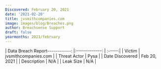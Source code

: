 ```yaml
---
Discovered: February 20, 2021
date: '2021-02-20'
title: jvsmithcompanies.com
image: images/blog/Breaches.png
author: Breachsense Support
draft: false
yearmonths: 2021/february
---
```


| Data Breach Report------------:   |:-------------:    | :-----:|
| Victim    | jvsmithcompanies.com      | 
| Threat Actor    | Pysa      | 
| Date Discovered    | Feb 20, 2021      | 
| Description    | N/A      | 
| Leak Size    | N/A      | 

